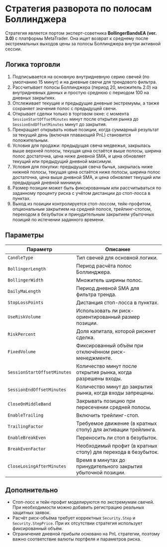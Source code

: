 # Стратегия разворота по полосам Боллинджера

Стратегия является портом эксперт-советника **BollingerBandsEA (ver. 3.0)** с платформы MetaTrader. Она ищет возврат к среднему после экстремальных выходов цены за полосы Боллинджера внутри активной сессии.

## Логика торговли

1. Подписывается на основную внутридневную серию свечей (по умолчанию 15 минут) и на дневные свечи для трендового фильтра.
2. Рассчитывает полосы Боллинджера (период 20, множитель 2.0) на внутридневных данных и простую среднюю с периодом 100 на дневных закрытиях.
3. Отслеживает текущие и предыдущие дневные экстремумы, а также сохраняет значения полос с предыдущей свечи.
4. Открывает сделки только в торговом окне: с момента `SessionStartOffsetMinutes` минут после открытия рынка до `SessionEndOffsetMinutes` минут до закрытия.
5. Прекращает открывать новые позиции, когда суммарный результат за текущий день (включая плавающий PnL) становится положительным.
6. Условия для продажи: предыдущая свеча медвежья, закрылась выше верхней полосы, текущая цена остаётся выше полосы, ширина полос достаточна, цена ниже дневной SMA, и цена обновляет текущий или предыдущий дневной максимум.
7. Условия для покупки: предыдущая свеча бычья, закрылась ниже нижней полосы, текущая цена остаётся ниже полосы, ширина полос достаточна, цена выше дневной SMA, и цена обновляет текущий или предыдущий дневной минимум.
8. Размер позиции может быть фиксированным или рассчитываться по заданному проценту риска с учётом дистанции до стоп-лосса в пунктах.
9. Выход из позиции контролируется стоп-лоссом, тейк-профитом, опциональным закрытием на средней полосе, трейлинг-стопом, переходом в безубыток и принудительным закрытием убыточных позиций по истечении заданного времени.

## Параметры

| Параметр | Описание |
|----------|----------|
| `CandleType` | Тип свечей для основной логики. |
| `BollingerLength` | Период расчёта полос Боллинджера. |
| `BollingerWidth` | Множитель ширины полос. |
| `DailyMaLength` | Период дневной SMA для фильтра тренда. |
| `StopLossPoints` | Дистанция стоп-лосса в пунктах. |
| `UseRiskVolume` | Использовать ли риск-ориентированный размер позиции. |
| `RiskPercent` | Доля капитала, которой рискнет сделка. |
| `FixedVolume` | Фиксированный объём при отключённом риск-менеджменте. |
| `SessionStartOffsetMinutes` | Количество минут после открытия рынка, когда разрешены входы. |
| `SessionEndOffsetMinutes` | Количество минут до закрытия рынка, когда входы запрещены. |
| `CloseOnMiddleBand` | Закрывать позицию при пересечении средней полосы. |
| `EnableTrailing` | Включить трейлинг-стоп. |
| `TrailingFactor` | Требуемое движение (в кратных стопу) для активации трейлинга. |
| `EnableBreakEven` | Переносить ли стоп в безубыток. |
| `BreakEvenFactor` | Необходимый профит (в кратных стопу) для перехода в безубыток. |
| `CloseLosingAfterMinutes` | Время в минутах до принудительного закрытия убыточной позиции. |

## Дополнительно

- Стоп-лосс и тейк-профит моделируются по экстремумам свечей. При необходимости можно добавить регистрацию реальных защитных заявок.
- Расчёт риск-объёма требует корректных `Security.Step` и `Security.StepPrice`. При их отсутствии стратегия использует фиксированный объём.
- Ограничение дневной прибыли основано на PnL стратегии, поэтому важно соответствие валюты портфеля и параметров риска.
